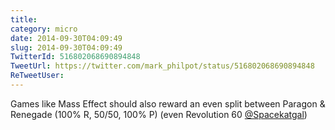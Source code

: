 ```yaml
---
title: 
category: micro
date: 2014-09-30T04:09:49
slug: 2014-09-30T04:09:49
TwitterId: 516802068690894848
TweetUrl: https://twitter.com/mark_philpot/status/516802068690894848
ReTweetUser: 
---
```


Games like Mass Effect should also reward an even split between Paragon &amp; Renegade (100% R, 50/50, 100% P) (even Revolution 60 [@Spacekatgal](https://twitter.com/Spacekatgal))